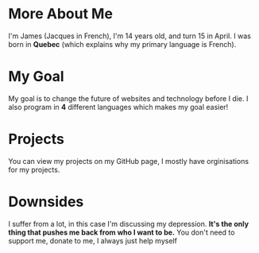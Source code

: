 # More About Me
I'm James (Jacques in French), I'm 14 years old, and turn 15 in April. I was born in **Quebec** (which explains why my primary language is French).

# My Goal
My goal is to change the future of websites and technology before I die. I also program in **4** different languages which makes my goal easier!

# Projects
You can view my projects on my GitHub page, I mostly have orginisations for my projects.

# Downsides
I suffer from a lot, in this case I'm discussing my depression. **It's the only thing that pushes me back from who I want to be.** You don't need to support me, donate to me, I always just help myself
